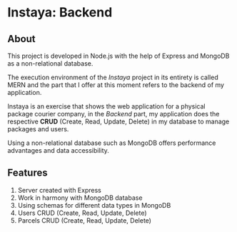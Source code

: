 # Instaya: Backend

## About

This project is developed in Node.js with the help of Express and MongoDB as a non-relational database.

The execution environment of the _Instaya_ project in its entirety is called MERN and the part that I offer at this moment refers to the backend of my application.

Instaya is an exercise that shows the web application for a physical package courier company, in the _Backend_ part, my application does the respective **CRUD** (Create, Read, Update, Delete) in my database to manage packages and users.

Using a non-relational database such as MongoDB offers performance advantages and data accessibility.

## Features

1. Server created with Express
2. Work in harmony with MongoDB database
3. Using schemas for different data types in MongoDB
4. Users CRUD (Create, Read, Update, Delete)
5. Parcels CRUD (Create, Read, Update, Delete)